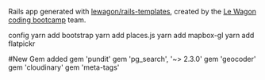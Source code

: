 Rails app generated with [lewagon/rails-templates](https://github.com/lewagon/rails-templates), created by the [Le Wagon coding bootcamp](https://www.lewagon.com) team.

config
yarn add bootstrap
yarn add places.js
yarn add mapbox-gl
yarn add flatpickr




#New Gem added
gem 'pundit'
gem 'pg_search', '~> 2.3.0'
gem 'geocoder'
gem 'cloudinary'
gem 'meta-tags'
